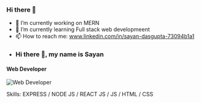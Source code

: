 ### Hi there 👋



- 🔭 I’m currently working on MERN 
- 🌱 I’m currently learning Full stack web developmeent
- 📫 How to reach me: www.linkedin.com/in/sayan-dasgupta-73094b1a1
- ### Hi there 👋, my name is Sayan
#### Web Developer
![Web Developer](https://media.licdn.com/dms/image/D4D16AQEXTKoBnCLNCA/profile-displaybackgroundimage-shrink_350_1400/0/1700299052928?e=1714003200&v=beta&t=_Mo8KujNCZm3xRtj3db-AEVLp4aEfuXOyCYQDzoAV1o)


Skills: EXPRESS / NODE JS / REACT JS / JS / HTML / CSS








